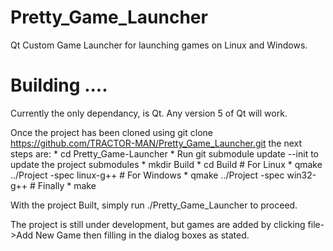 # Pretty_Game_Launcher
Qt Custom Game Launcher for launching games on Linux and Windows.

# Building ....
Currently the only dependancy, is Qt. Any version 5 of Qt will work.

Once the project has been cloned using git clone https://github.com/TRACTOR-MAN/Pretty_Game_Launcher.git the next steps are:
    * cd Pretty_Game-Launcher
    * Run git submodule update --init to update the project submodules
    * mkdir Build
    * cd Build
    # For Linux
    * qmake ../Project -spec linux-g++
    # For Windows
    * qmake ../Project -spec win32-g++
    # Finally
    * make

With the project Built, simply run ./Pretty_Game_Launcher to proceed.

The project is still under development, but games are added by clicking file->Add New Game then filling in the dialog boxes as stated.
